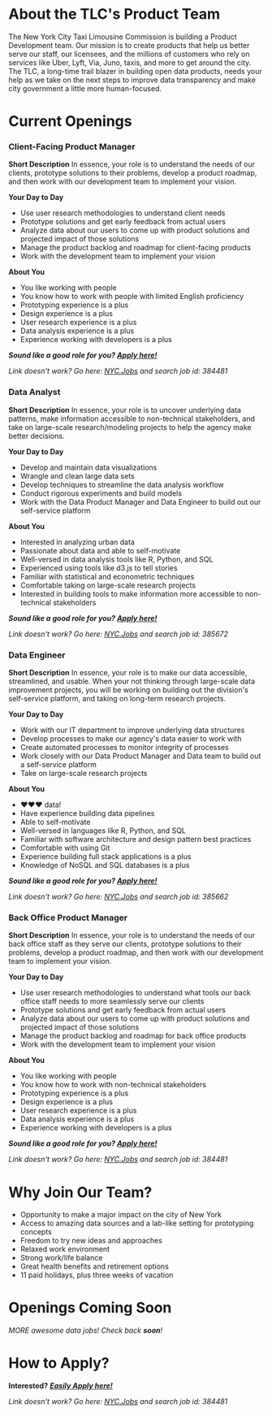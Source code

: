 # About the TLC's Product Team

The New York City Taxi Limousine Commission is building a Product Development team. Our mission is to create products that help us better serve our staff, our licensees, and the millions of customers who rely on services like Uber, Lyft, Via, Juno, taxis, and more to get around the city. The TLC, a long-time trail blazer in building open data products, needs your help as we take on the next steps to improve data transparency and make city government a little more human-focused.

# Current Openings

### Client-Facing Product Manager
**Short Description** In essence, your role is to understand the needs of our clients, prototype solutions to their problems, develop a product roadmap, and then work with our development team to implement your vision.

**Your Day to Day** 
- Use user research methodologies to understand client needs
- Prototype solutions and get early feedback from actual users
- Analyze data about our users to come up with product solutions and projected impact of those solutions
- Manage the product backlog and roadmap for client-facing products
- Work with the development team to implement your vision

**About You** 
- You like working with people
- You know how to work with people with limited English proficiency
- Prototyping experience is a plus
- Design experience is a plus
- User research experience is a plus
- Data analysis experience is a plus
- Experience working with developers is a plus

***Sound like a good role for you?  [Apply here!](https://a127-jobs.nyc.gov/psc/nycjobs/EMPLOYEE/HRMS/c/HRS_HRAM.HRS_APP_SCHJOB.GBL?Page=HRS_APP_JBPST&Action=U&FOCUS=Applicant&SiteId=1&JobOpeningId=384481&PostingSeq=1)***

*Link doesn't work? Go here: [NYC.Jobs](https://a127-jobs.nyc.gov/) and search job id: 384481*

### Data Analyst
**Short Description** In essence, your role is to uncover underlying data patterns, make information accessible to non-technical stakeholders, and take on large-scale research/modeling projects to help the agency make better decisions.

**Your Day to Day** 
- Develop and maintain data visualizations
- Wrangle and clean large data sets
- Develop techniques to streamline the data analysis workflow
- Conduct rigorous experiments and build models 
- Work with the Data Product Manager and Data Engineer to build out our self-service platform

**About You** 
- Interested in analyzing urban data
- Passionate about data and able to self-motivate
- Well-versed in data analysis tools like R, Python, and SQL
- Experienced using tools like d3.js to tell stories
- Familiar with statistical and econometric techniques
- Comfortable taking on large-scale research projects
- Interested in building tools to make information more accessible to non-technical stakeholders

***Sound like a good role for you?  [Apply here!](https://a127-jobs.nyc.gov/psc/nycjobs/EMPLOYEE/HRMS/c/HRS_HRAM.HRS_APP_SCHJOB.GBL?Page=HRS_APP_JBPST&Action=U&FOCUS=Applicant&SiteId=1&JobOpeningId=385672&PostingSeq=1)***

*Link doesn't work? Go here: [NYC.Jobs](https://a127-jobs.nyc.gov/) and search job id: 385672*

### Data Engineer
**Short Description** In essence, your role is to make our data accessible, streamlined, and usable. When your not thinking through large-scale data improvement projects, you will be working on building out the division's self-service platform, and taking on long-term research projects.

**Your Day to Day** 
- Work with our IT department to improve underlying data structures
- Develop processes to make our agency's data easier to work with
- Create automated processes to monitor integrity of processes
- Work closely with our Data Product Manager and Data team to build out a self-service platform
- Take on large-scale research projects

**About You** 
- ♥♥♥ data!
- Have experience building data pipelines
- Able to self-motivate
- Well-versed in languages like R, Python, and SQL
- Familiar with software architecture and design pattern best practices
- Comfortable with using Git
- Experience building full stack applications is a plus
- Knowledge of NoSQL and SQL databases is a plus

***Sound like a good role for you?  [Apply here!](https://a127-jobs.nyc.gov/psc/nycjobs/EMPLOYEE/HRMS/c/HRS_HRAM.HRS_APP_SCHJOB.GBL?Page=HRS_APP_JBPST&Action=U&FOCUS=Applicant&SiteId=1&JobOpeningId=385662&PostingSeq=1)***

*Link doesn't work? Go here: [NYC.Jobs](https://a127-jobs.nyc.gov/) and search job id: 385662*

### Back Office Product Manager
**Short Description** In essence, your role is to understand the needs of our back office staff as they serve our clients, prototype solutions to their problems, develop a product roadmap, and then work with our development team to implement your vision.

**Your Day to Day** 
- Use user research methodologies to understand what tools our back office staff needs to more seamlessly serve our clients
- Prototype solutions and get early feedback from actual users
- Analyze data about our users to come up with product solutions and projected impact of those solutions
- Manage the product backlog and roadmap for back office products
- Work with the development team to implement your vision

**About You** 
- You like working with people
- You know how to work with non-technical stakeholders
- Prototyping experience is a plus
- Design experience is a plus
- User research experience is a plus
- Data analysis experience is a plus
- Experience working with developers is a plus

***Sound like a good role for you?  [Apply here!](https://a127-jobs.nyc.gov/psc/nycjobs/EMPLOYEE/HRMS/c/HRS_HRAM.HRS_APP_SCHJOB.GBL?Page=HRS_APP_JBPST&Action=U&FOCUS=Applicant&SiteId=1&JobOpeningId=384481&PostingSeq=1)***

*Link doesn't work? Go here: [NYC.Jobs](https://a127-jobs.nyc.gov/) and search job id: 384481*

# Why Join Our Team?
- Opportunity to make a major impact on the city of New York
- Access to amazing data sources and a lab-like setting for prototyping concepts
- Freedom to try new ideas and approaches
- Relaxed work environment
- Strong work/life balance
- Great health benefits and retirement options
- 11 paid holidays, plus three weeks of vacation

# Openings Coming Soon

_MORE awesome data jobs! Check back **soon**!_

# How to Apply?

**Interested?** ***[Easily Apply here!](https://a127-jobs.nyc.gov/psc/nycjobs/EMPLOYEE/HRMS/c/HRS_HRAM.HRS_APP_SCHJOB.GBL?Page=HRS_APP_JBPST&Action=U&FOCUS=Applicant&SiteId=1&JobOpeningId=384481&PostingSeq=1)***

*Link doesn't work? Go here: [NYC.Jobs](https://a127-jobs.nyc.gov/) and search job id: 384481*

